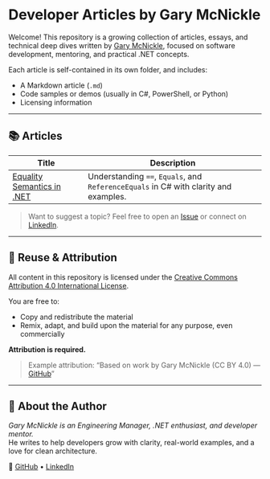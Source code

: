 # Developer Articles by Gary McNickle

Welcome! This repository is a growing collection of articles, essays, and technical deep dives written by [Gary McNickle](https://github.com/gmcnickle), focused on software development, mentoring, and practical .NET concepts.

Each article is self-contained in its own folder, and includes:
- A Markdown article (`.md`)
- Code samples or demos (usually in C#, PowerShell, or Python)
- Licensing information

---

## 📚 Articles

| Title | Description |
|-------|-------------|
| [Equality Semantics in .NET](./.NET%20Equality%20Semantics) | Understanding `==`, `Equals`, and `ReferenceEquals` in C# with clarity and examples. |

> Want to suggest a topic? Feel free to open an [Issue](https://github.com/gmcnickle/articles/issues) or connect on [LinkedIn](https://www.linkedin.com/in/gmcnickle/).

---

## 🔄 Reuse & Attribution

All content in this repository is licensed under the [Creative Commons Attribution 4.0 International License](https://creativecommons.org/licenses/by/4.0/).

You are free to:
- Copy and redistribute the material
- Remix, adapt, and build upon the material for any purpose, even commercially

**Attribution is required.**  
> Example attribution: “Based on work by Gary McNickle (CC BY 4.0) — [GitHub](https://github.com/gmcnickle)”

---

## 👋 About the Author

_Gary McNickle is an Engineering Manager, .NET enthusiast, and developer mentor._  
He writes to help developers grow with clarity, real-world examples, and a love for clean architecture.

📍 [GitHub](https://github.com/gmcnickle) • [LinkedIn](https://www.linkedin.com/in/gmcnickle/)

